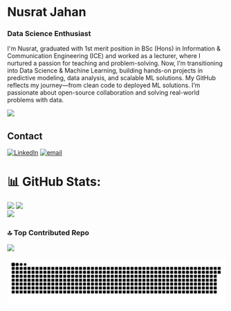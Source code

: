 # Nusrat Jahan
### Data Science Enthusiast
I'm Nusrat, graduated with 1st merit position in BSc (Hons) in Information & Communication Engineering (ICE) and worked as a lecturer, where I nurtured a passion for teaching and problem-solving. Now, I’m transitioning into Data Science & Machine Learning, building hands-on projects in predictive modeling, data analysis, and scalable ML solutions. My GitHub reflects my journey—from clean code to deployed ML solutions. I’m passionate about open-source collaboration and solving real-world problems with data.

[![](https://github-profile-summary-cards.vercel.app/api/cards/profile-details?username=Nusrat-96&theme=dark)](https://github.com/Nusrat-96)

## Contact
[![LinkedIn](https://img.shields.io/badge/LinkedIn-%230077B5.svg?logo=linkedin&logoColor=white)](https://linkedin.com/in/www.linkedin.com/in/nusrat-jahan-8a011b19b) [![email](https://img.shields.io/badge/Email-D14836?logo=gmail&logoColor=white)](mailto:nusratadiba88@gmail.com) 

# 📊 GitHub Stats:

<img height="180em" src="https://github-readme-stats.vercel.app/api?username=Nusrat-96&theme=dark&hide_border=false&include_all_commits=false&count_private=true"/> <img height="180em" src="https://github-readme-stats.vercel.app/api/top-langs/?username=Nusrat-96&theme=dark&hide_border=false&include_all_commits=false&count_private=true&layout=compact"/> <br/>
<img height="180em" src="https://nirzak-streak-stats.vercel.app/?user=Nusrat-96&theme=dark&hide_border=true"/>


### 🔝 Top Contributed Repo
![](https://github-contributor-stats.vercel.app/api?username=Nusrat-96&limit=3&theme=dark&combine_all_yearly_contributions=true)



![snake gif](https://github.com/Nusrat-96/Nusrat-96/blob/output/github-snake-dark.svg)
